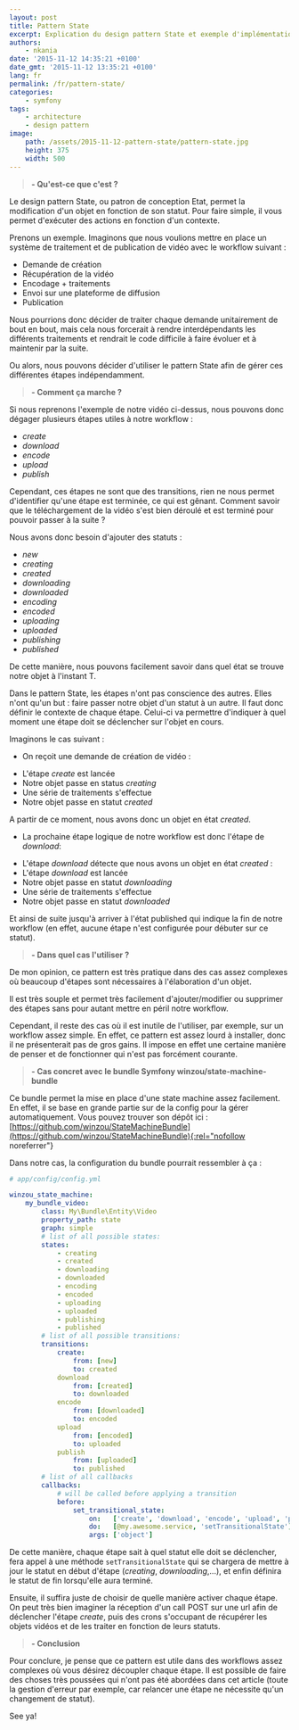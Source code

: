 ```yaml
---
layout: post
title: Pattern State
excerpt: Explication du design pattern State et exemple d'implémentation dans une application Symfony via winzou/state-machine-bundle
authors:
    - nkania
date: '2015-11-12 14:35:21 +0100'
date_gmt: '2015-11-12 13:35:21 +0100'
lang: fr
permalink: /fr/pattern-state/
categories:
    - symfony
tags:
    - architecture
    - design pattern
image:
    path: /assets/2015-11-12-pattern-state/pattern-state.jpg
    height: 375
    width: 500
---
```


> **- Qu'est-ce que c'est ?**

Le design pattern State, ou patron de conception Etat, permet la modification d'un objet en fonction de son statut. Pour faire simple, il vous permet d'exécuter des actions en fonction d'un contexte.

Prenons un exemple. Imaginons que nous voulions mettre en place un système de traitement et de publication de vidéo avec le workflow suivant :

- Demande de création
- Récupération de la vidéo
- Encodage + traitements
- Envoi sur une plateforme de diffusion
- Publication

Nous pourrions donc décider de traiter chaque demande unitairement de bout en bout, mais cela nous forcerait à rendre interdépendants les différents traitements et rendrait le code difficile à faire évoluer et à maintenir par la suite.

Ou alors, nous pouvons décider d'utiliser le pattern State afin de gérer ces différentes étapes indépendamment.

> **- Comment ça marche ?**

Si nous reprenons l'exemple de notre vidéo ci-dessus, nous pouvons donc dégager plusieurs étapes utiles à notre workflow :

- *create*
- *download*
- *encode*
- *upload*
- *publish*

Cependant, ces étapes ne sont que des transitions, rien ne nous permet d'identifier qu'une étape est terminée, ce qui est gênant. Comment savoir que le téléchargement de la vidéo s'est bien déroulé et est terminé pour pouvoir passer à la suite ?

Nous avons donc besoin d'ajouter des statuts :

- *new*
- *creating*
- *created*
- *downloading*
- *downloaded*
- *encoding*
- *encoded*
- *uploading*
- *uploaded*
- *publishing*
- *published*

De cette manière, nous pouvons facilement savoir dans quel état se trouve notre objet à l'instant T.

Dans le pattern State, les étapes n'ont pas conscience des autres. Elles n'ont qu'un but : faire passer notre objet d'un statut à un autre. Il faut donc définir le contexte de chaque étape. Celui-ci va permettre d'indiquer à quel moment une étape doit se déclencher sur l'objet en cours.

Imaginons le cas suivant :

- On reçoit une demande de création de vidéo :

 * L'étape *create* est lancée
 * Notre objet passe en status *creating*
 * Une série de traitements s'effectue
 * Notre objet passe en statut *created*

A partir de ce moment, nous avons donc un objet en état *created*.

- La prochaine étape logique de notre workflow est donc l'étape de *download*:

 * L'étape *download* détecte que nous avons un objet en état *created* :
 * L'étape *download* est lancée
 * Notre objet passe en statut *downloading*
 * Une série de traitements s'effectue
 * Notre objet passe en statut *downloaded*

Et ainsi de suite jusqu'à arriver à l'état published qui indique la fin de notre workflow (en effet, aucune étape n'est configurée pour débuter sur ce statut).

> **- Dans quel cas l'utiliser ?**

De mon opinion, ce pattern est très pratique dans des cas assez complexes où beaucoup d'étapes sont nécessaires à l'élaboration d'un objet.

Il est très souple et permet très facilement d'ajouter/modifier ou supprimer des étapes sans pour autant mettre en péril notre workflow.

Cependant, il reste des cas où il est inutile de l'utiliser, par exemple, sur un workflow assez simple. En effet, ce pattern est assez lourd à installer, donc il ne présenterait pas de gros gains. Il impose en effet une certaine manière de penser et de fonctionner qui n'est pas forcément courante.

> **- Cas concret avec le bundle Symfony winzou/state-machine-bundle**

Ce bundle permet la mise en place d'une state machine assez facilement. En effet, il se base en grande partie sur de la config pour la gérer automatiquement. Vous pouvez trouver son dépôt ici : [https://github.com/winzou/StateMachineBundle](https://github.com/winzou/StateMachineBundle){:rel="nofollow noreferrer"}

Dans notre cas, la configuration du bundle pourrait ressembler à ça :

```yaml
# app/config/config.yml

winzou_state_machine:
    my_bundle_video:
        class: My\Bundle\Entity\Video
        property_path: state
        graph: simple
        # list of all possible states:
        states:
            - creating
            - created
            - downloading
            - downloaded
            - encoding
            - encoded
            - uploading
            - uploaded
            - publishing
            - published
        # list of all possible transitions:
        transitions:
            create:
                from: [new]
                to: created
            download
                from: [created]
                to: downloaded
            encode
                from: [downloaded]
                to: encoded
            upload
                from: [encoded]
                to: uploaded
            publish
                from: [uploaded]
                to: published
        # list of all callbacks
        callbacks:
            # will be called before applying a transition
            before:
                set_transitional_state:
                    on:   ['create', 'download', 'encode', 'upload', 'publish']
                    do:   [@my.awesome.service, 'setTransitionalState']
                    args: ['object']
```

De cette manière, chaque étape sait à quel statut elle doit se déclencher, fera appel à une méthode `setTransitionalState` qui se chargera de mettre à jour le statut en début d'étape (*creating*, *downloading*,...), et enfin définira le statut de fin lorsqu'elle aura terminé.

Ensuite, il suffira juste de choisir de quelle manière activer chaque étape. On peut très bien imaginer la réception d'un call POST sur une url afin de déclencher l'étape *create*, puis des crons s'occupant de récupérer les objets vidéos et de les traiter en fonction de leurs statuts.

> **- Conclusion**

Pour conclure, je pense que ce pattern est utile dans des workflows assez complexes où vous désirez découpler chaque étape. Il est possible de faire des choses très poussées qui n'ont pas été abordées dans cet article (toute la gestion d'erreur par exemple, car relancer une étape ne nécessite qu'un changement de statut).

See ya!
